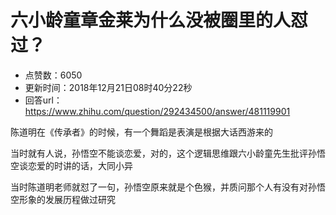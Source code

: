 # 六小龄童章金莱为什么没被圈里的人怼过？
- 点赞数：6050
- 更新时间：2018年12月21日08时40分22秒
- 回答url：https://www.zhihu.com/question/292434500/answer/481119901
<body>
 <p data-pid="aTzzZl_H">陈道明在《传承者》的时候，有一个舞蹈是表演是根据大话西游来的</p>
 <p data-pid="WyGV5pTj">当时就有人说，孙悟空不能谈恋爱，对的，这个逻辑思维跟六小龄童先生批评孙悟空谈恋爱的时讲的话，大同小异</p>
 <p data-pid="zezzwPmG">当时陈道明老师就怼了一句，孙悟空原来就是个色猴，并质问那个人有没有对孙悟空形象的发展历程做过研究</p>
</body>
